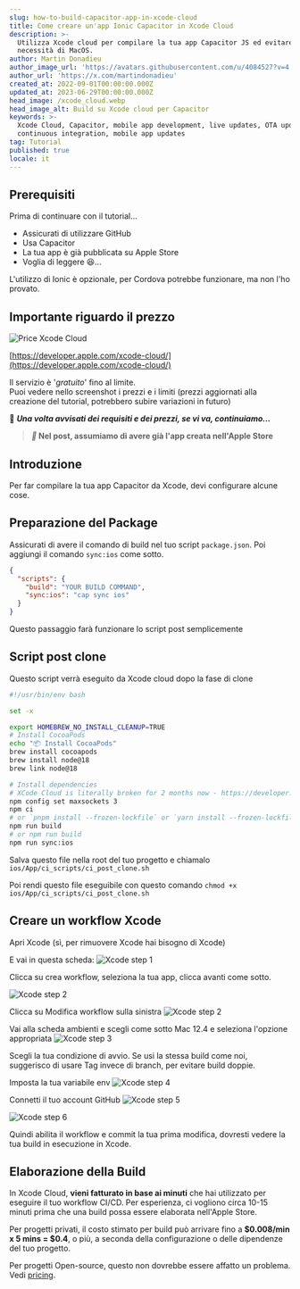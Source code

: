 ```yaml
---
slug: how-to-build-capacitor-app-in-xcode-cloud
title: Come creare un'app Ionic Capacitor in Xcode Cloud
description: >-
  Utilizza Xcode cloud per compilare la tua app Capacitor JS ed evitare la
  necessità di MacOS.
author: Martin Donadieu
author_image_url: 'https://avatars.githubusercontent.com/u/4084527?v=4'
author_url: 'https://x.com/martindonadieu'
created_at: 2022-09-01T00:00:00.000Z
updated_at: 2023-06-29T00:00:00.000Z
head_image: /xcode_cloud.webp
head_image_alt: Build su Xcode cloud per Capacitor
keywords: >-
  Xcode Cloud, Capacitor, mobile app development, live updates, OTA updates,
  continuous integration, mobile app updates
tag: Tutorial
published: true
locale: it
---
```

## Prerequisiti

Prima di continuare con il tutorial...

-   Assicurati di utilizzare GitHub
-   Usa Capacitor
-   La tua app è già pubblicata su Apple Store
-   Voglia di leggere 😆...

L'utilizzo di Ionic è opzionale, per Cordova potrebbe funzionare, ma non l'ho provato.

## Importante riguardo il prezzo

![Price Xcode Cloud](/xcode_cloud_price.webp)

[https://developer.apple.com/xcode-cloud/](https://developer.apple.com/xcode-cloud/)

Il servizio è '_gratuito_' fino al limite.  
Puoi vedere nello screenshot i prezzi e i limiti (prezzi aggiornati alla creazione del tutorial, potrebbero subire variazioni in futuro)

🔴 **_Una volta avvisati dei requisiti e dei prezzi, se vi va, continuiamo..._**

> **_📣_ Nel post, assumiamo di avere già l'app creata nell'Apple Store**

## Introduzione

Per far compilare la tua app Capacitor da Xcode, devi configurare alcune cose.

## Preparazione del Package

Assicurati di avere il comando di build nel tuo script `package.json`.
Poi aggiungi il comando `sync:ios` come sotto.

```json
{
  "scripts": {
    "build": "YOUR BUILD COMMAND",
    "sync:ios": "cap sync ios"
  }
}
```
Questo passaggio farà funzionare lo script post semplicemente

## Script post clone
Questo script verrà eseguito da Xcode cloud dopo la fase di clone

```bash
#!/usr/bin/env bash

set -x

export HOMEBREW_NO_INSTALL_CLEANUP=TRUE
# Install CocoaPods
echo "📦 Install CocoaPods"
brew install cocoapods
brew install node@18
brew link node@18

# Install dependencies
# XCode Cloud is literally broken for 2 months now - https://developer.apple.com/forums/thread/738136?answerId=774510022#774510022
npm config set maxsockets 3
npm ci
# or `pnpm install --frozen-lockfile` or `yarn install --frozen-lockfile` or bun install
npm run build 
# or npm run build
npm run sync:ios
```

Salva questo file nella root del tuo progetto e chiamalo `ios/App/ci_scripts/ci_post_clone.sh`

Poi rendi questo file eseguibile con questo comando `chmod +x ios/App/ci_scripts/ci_post_clone.sh`

## Creare un workflow Xcode

Apri Xcode (sì, per rimuovere Xcode hai bisogno di Xcode)

E vai in questa scheda:
![Xcode step 1](/xcode_step_1.webp)

Clicca su crea workflow, seleziona la tua app, clicca avanti come sotto.

![Xcode step 2](/xcode_step_2.webp)

Clicca su Modifica workflow sulla sinistra
![Xcode step 2](/xcode_step_3.webp)

Vai alla scheda ambienti e scegli come sotto Mac 12.4 e seleziona l'opzione appropriata
![Xcode step 3](/xcode_step_3.webp)

Scegli la tua condizione di avvio.
Se usi la stessa build come noi, suggerisco di usare Tag invece di branch, per evitare build doppie.

Imposta la tua variabile env
![Xcode step 4](/xcode_step_4.webp)

Connetti il tuo account GitHub
![Xcode step 5](/xcode_step_5.webp)

![Xcode step 6](/xcode_step_6.webp)

Quindi abilita il workflow e commit la tua prima modifica, dovresti vedere la tua build in esecuzione in Xcode.

## **Elaborazione della Build**

In Xcode Cloud, **vieni fatturato in base ai minuti** che hai utilizzato per eseguire il tuo workflow CI/CD. Per esperienza, ci vogliono circa 10-15 minuti prima che una build possa essere elaborata nell'Apple Store.

Per progetti privati, il costo stimato per build può arrivare fino a **$0.008/min x 5 mins = $0.4**, o più, a seconda della configurazione o delle dipendenze del tuo progetto.

Per progetti Open-source, questo non dovrebbe essere affatto un problema. Vedi [pricing](https://github.com/pricing/).
